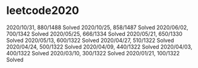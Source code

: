# leetcode2020

2020/10/31, 880/1488 Solved
2020/10/25, 858/1487 Solved
2020/06/02, 700/1342 Solved
2020/05/25, 666/1334 Solved
2020/05/21, 650/1330 Solved
2020/05/13, 600/1322 Solved
2020/04/27, 510/1322 Solved
2020/04/24, 500/1322 Solved
2020/04/09, 440/1322 Solved
2020/04/03, 400/1322 Solved
2020/03/10, 300/1322 Solved
2020/01/21, 100/1322 Solved